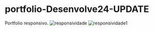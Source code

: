 # portfolio-Desenvolve24-UPDATE

Portfolio responsivo.
![responsividade](https://github.com/KarolSouzaS/portfolio-Desenvolve24-UPDATE/assets/125404860/acfeff6d-c093-43a5-a28f-1c0159cd8989)
![responsividade1](https://github.com/KarolSouzaS/portfolio-Desenvolve24-UPDATE/assets/125404860/3254d9db-39c7-4b97-97c2-963f94e22e5d)
